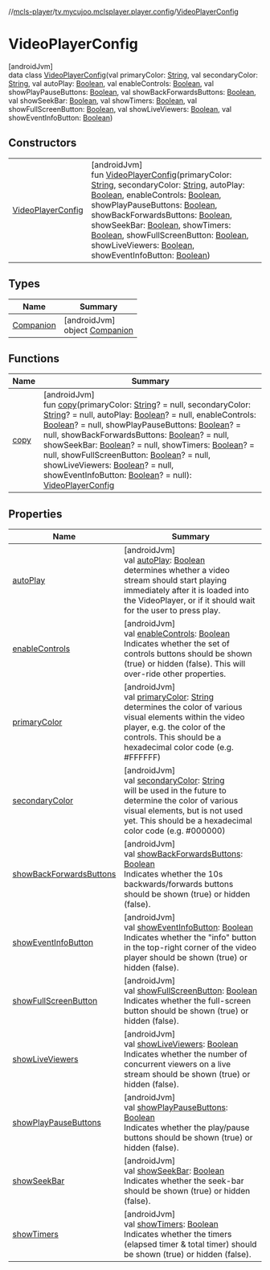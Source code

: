 //[mcls-player](../../../index.md)/[tv.mycujoo.mclsplayer.player.config](../index.md)/[VideoPlayerConfig](index.md)

# VideoPlayerConfig

[androidJvm]\
data class [VideoPlayerConfig](index.md)(val primaryColor: [String](https://kotlinlang.org/api/latest/jvm/stdlib/kotlin/-string/index.html), val secondaryColor: [String](https://kotlinlang.org/api/latest/jvm/stdlib/kotlin/-string/index.html), val autoPlay: [Boolean](https://kotlinlang.org/api/latest/jvm/stdlib/kotlin/-boolean/index.html), val enableControls: [Boolean](https://kotlinlang.org/api/latest/jvm/stdlib/kotlin/-boolean/index.html), val showPlayPauseButtons: [Boolean](https://kotlinlang.org/api/latest/jvm/stdlib/kotlin/-boolean/index.html), val showBackForwardsButtons: [Boolean](https://kotlinlang.org/api/latest/jvm/stdlib/kotlin/-boolean/index.html), val showSeekBar: [Boolean](https://kotlinlang.org/api/latest/jvm/stdlib/kotlin/-boolean/index.html), val showTimers: [Boolean](https://kotlinlang.org/api/latest/jvm/stdlib/kotlin/-boolean/index.html), val showFullScreenButton: [Boolean](https://kotlinlang.org/api/latest/jvm/stdlib/kotlin/-boolean/index.html), val showLiveViewers: [Boolean](https://kotlinlang.org/api/latest/jvm/stdlib/kotlin/-boolean/index.html), val showEventInfoButton: [Boolean](https://kotlinlang.org/api/latest/jvm/stdlib/kotlin/-boolean/index.html))

## Constructors

| | |
|---|---|
| [VideoPlayerConfig](-video-player-config.md) | [androidJvm]<br>fun [VideoPlayerConfig](-video-player-config.md)(primaryColor: [String](https://kotlinlang.org/api/latest/jvm/stdlib/kotlin/-string/index.html), secondaryColor: [String](https://kotlinlang.org/api/latest/jvm/stdlib/kotlin/-string/index.html), autoPlay: [Boolean](https://kotlinlang.org/api/latest/jvm/stdlib/kotlin/-boolean/index.html), enableControls: [Boolean](https://kotlinlang.org/api/latest/jvm/stdlib/kotlin/-boolean/index.html), showPlayPauseButtons: [Boolean](https://kotlinlang.org/api/latest/jvm/stdlib/kotlin/-boolean/index.html), showBackForwardsButtons: [Boolean](https://kotlinlang.org/api/latest/jvm/stdlib/kotlin/-boolean/index.html), showSeekBar: [Boolean](https://kotlinlang.org/api/latest/jvm/stdlib/kotlin/-boolean/index.html), showTimers: [Boolean](https://kotlinlang.org/api/latest/jvm/stdlib/kotlin/-boolean/index.html), showFullScreenButton: [Boolean](https://kotlinlang.org/api/latest/jvm/stdlib/kotlin/-boolean/index.html), showLiveViewers: [Boolean](https://kotlinlang.org/api/latest/jvm/stdlib/kotlin/-boolean/index.html), showEventInfoButton: [Boolean](https://kotlinlang.org/api/latest/jvm/stdlib/kotlin/-boolean/index.html)) |

## Types

| Name | Summary |
|---|---|
| [Companion](-companion/index.md) | [androidJvm]<br>object [Companion](-companion/index.md) |

## Functions

| Name | Summary |
|---|---|
| [copy](copy.md) | [androidJvm]<br>fun [copy](copy.md)(primaryColor: [String](https://kotlinlang.org/api/latest/jvm/stdlib/kotlin/-string/index.html)? = null, secondaryColor: [String](https://kotlinlang.org/api/latest/jvm/stdlib/kotlin/-string/index.html)? = null, autoPlay: [Boolean](https://kotlinlang.org/api/latest/jvm/stdlib/kotlin/-boolean/index.html)? = null, enableControls: [Boolean](https://kotlinlang.org/api/latest/jvm/stdlib/kotlin/-boolean/index.html)? = null, showPlayPauseButtons: [Boolean](https://kotlinlang.org/api/latest/jvm/stdlib/kotlin/-boolean/index.html)? = null, showBackForwardsButtons: [Boolean](https://kotlinlang.org/api/latest/jvm/stdlib/kotlin/-boolean/index.html)? = null, showSeekBar: [Boolean](https://kotlinlang.org/api/latest/jvm/stdlib/kotlin/-boolean/index.html)? = null, showTimers: [Boolean](https://kotlinlang.org/api/latest/jvm/stdlib/kotlin/-boolean/index.html)? = null, showFullScreenButton: [Boolean](https://kotlinlang.org/api/latest/jvm/stdlib/kotlin/-boolean/index.html)? = null, showLiveViewers: [Boolean](https://kotlinlang.org/api/latest/jvm/stdlib/kotlin/-boolean/index.html)? = null, showEventInfoButton: [Boolean](https://kotlinlang.org/api/latest/jvm/stdlib/kotlin/-boolean/index.html)? = null): [VideoPlayerConfig](index.md) |

## Properties

| Name | Summary |
|---|---|
| [autoPlay](auto-play.md) | [androidJvm]<br>val [autoPlay](auto-play.md): [Boolean](https://kotlinlang.org/api/latest/jvm/stdlib/kotlin/-boolean/index.html)<br>determines whether a video stream should start playing immediately after it is loaded into the VideoPlayer, or if it should wait for the user to press play. |
| [enableControls](enable-controls.md) | [androidJvm]<br>val [enableControls](enable-controls.md): [Boolean](https://kotlinlang.org/api/latest/jvm/stdlib/kotlin/-boolean/index.html)<br>Indicates whether the set of controls buttons should be shown (true) or hidden (false). This will over-ride other properties. |
| [primaryColor](primary-color.md) | [androidJvm]<br>val [primaryColor](primary-color.md): [String](https://kotlinlang.org/api/latest/jvm/stdlib/kotlin/-string/index.html)<br>determines the color of various visual elements within the video player, e.g. the color of the controls. This should be a hexadecimal color code (e.g. #FFFFFF) |
| [secondaryColor](secondary-color.md) | [androidJvm]<br>val [secondaryColor](secondary-color.md): [String](https://kotlinlang.org/api/latest/jvm/stdlib/kotlin/-string/index.html)<br>will be used in the future to determine the color of various visual elements, but is not used yet. This should be a hexadecimal color code (e.g. #000000) |
| [showBackForwardsButtons](show-back-forwards-buttons.md) | [androidJvm]<br>val [showBackForwardsButtons](show-back-forwards-buttons.md): [Boolean](https://kotlinlang.org/api/latest/jvm/stdlib/kotlin/-boolean/index.html)<br>Indicates whether the 10s backwards/forwards buttons should be shown (true) or hidden (false). |
| [showEventInfoButton](show-event-info-button.md) | [androidJvm]<br>val [showEventInfoButton](show-event-info-button.md): [Boolean](https://kotlinlang.org/api/latest/jvm/stdlib/kotlin/-boolean/index.html)<br>Indicates whether the &quot;info&quot; button in the top-right corner of the video player should be shown (true) or hidden (false). |
| [showFullScreenButton](show-full-screen-button.md) | [androidJvm]<br>val [showFullScreenButton](show-full-screen-button.md): [Boolean](https://kotlinlang.org/api/latest/jvm/stdlib/kotlin/-boolean/index.html)<br>Indicates whether the full-screen button should be shown (true) or hidden (false). |
| [showLiveViewers](show-live-viewers.md) | [androidJvm]<br>val [showLiveViewers](show-live-viewers.md): [Boolean](https://kotlinlang.org/api/latest/jvm/stdlib/kotlin/-boolean/index.html)<br>Indicates whether the number of concurrent viewers on a live stream should be shown (true) or hidden (false). |
| [showPlayPauseButtons](show-play-pause-buttons.md) | [androidJvm]<br>val [showPlayPauseButtons](show-play-pause-buttons.md): [Boolean](https://kotlinlang.org/api/latest/jvm/stdlib/kotlin/-boolean/index.html)<br>Indicates whether the play/pause buttons should be shown (true) or hidden (false). |
| [showSeekBar](show-seek-bar.md) | [androidJvm]<br>val [showSeekBar](show-seek-bar.md): [Boolean](https://kotlinlang.org/api/latest/jvm/stdlib/kotlin/-boolean/index.html)<br>Indicates whether the seek-bar should be shown (true) or hidden (false). |
| [showTimers](show-timers.md) | [androidJvm]<br>val [showTimers](show-timers.md): [Boolean](https://kotlinlang.org/api/latest/jvm/stdlib/kotlin/-boolean/index.html)<br>Indicates whether the timers (elapsed timer & total timer) should be shown (true) or hidden (false). |
